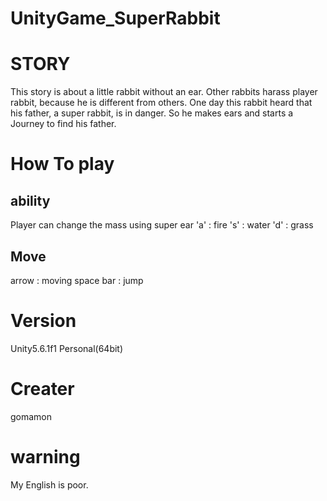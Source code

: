 # UnityGame_SuperRabbit

STORY
=====
This story is about a little rabbit without an ear.
Other rabbits harass player rabbit, because he is different from others.
One day this rabbit heard that his father, a super rabbit, is in danger.
So he makes ears and starts a Journey to find his father.

How To play
===========

ability
-------
Player can change the mass using super ear
'a' : fire
's' : water
'd' : grass

Move
----
arrow : moving
space bar : jump

Version
=======
Unity5.6.1f1 Personal(64bit)

Creater
=======
gomamon

warning
=======
My English is poor.
